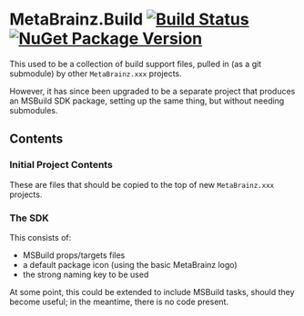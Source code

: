 # MetaBrainz.Build [![Build Status][CI-S]][CI-L] [![NuGet Package Version][NuGet-S]][NuGet-L]

This used to be a collection of build support files, pulled in (as a git
submodule) by other `MetaBrainz.xxx` projects.

However, it has since been upgraded to be a separate project that
produces an MSBuild SDK package, setting up the same thing, but without
needing submodules.

## Contents

### Initial Project Contents

These are files that should be copied to the top of new `MetaBrainz.xxx`
projects.

### The SDK

This consists of:

- MSBuild props/targets files
- a default package icon (using the basic MetaBrainz logo)
- the strong naming key to be used

At some point, this could be extended to include MSBuild tasks, should
they become useful; in the meantime, there is no code present.

[CI-S]: https://github.com/Zastai/MetaBrainz.Build/actions/workflows/build.yml/badge.svg
[CI-L]: https://github.com/Zastai/MetaBrainz.Build/actions/workflows/build.yml

[NuGet-S]: https://img.shields.io/nuget/v/MetaBrainz.Build.Sdk
[NuGet-L]: https://www.nuget.org/packages/MetaBrainz.Build.Sdk
